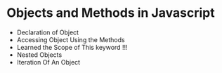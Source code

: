 # Objects and Methods in Javascript

- Declaration of Object
- Accessing Object Using the Methods
- Learned the Scope of This keyword !!!
- Nested Objects
- Iteration Of An Object